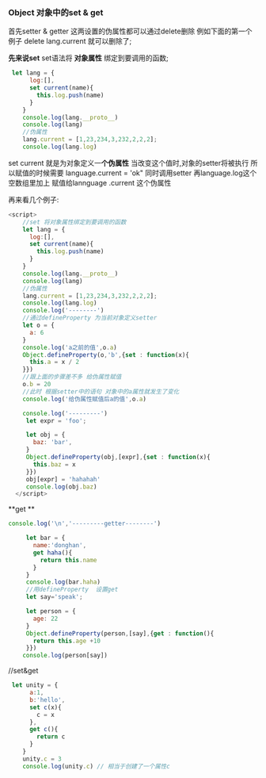 ### **Object 对象中的set & get**



首先setter & getter 这两设置的伪属性都可以通过delete删除 例如下面的第一个例子 delete lang.current 就可以删除了;

**先来说set**  set语法将 **对象属性** 绑定到要调用的函数;

```javascript
 let lang = {
      log:[],
      set current(name){
        this.log.push(name)
      }
    }
    console.log(lang.__proto__)
    console.log(lang)
    //伪属性
    lang.current = [1,23,234,3,232,2,2,2];
    console.log(lang.log)
```

set current 就是为对象定义一**个伪属性** 当改变这个值时,对象的setter将被执行  所以赋值的时候需要  language.current = 'ok"  同时调用setter 再language.log这个空数组里加上  赋值给lannguage .current 这个伪属性

再来看几个例子: 

```javascript
<script>
    //set 将对象属性绑定到要调用的函数
    let lang = {
      log:[],
      set current(name){
        this.log.push(name)
      }
    }
    console.log(lang.__proto__)
    console.log(lang)
    //伪属性
    lang.current = [1,23,234,3,232,2,2,2];
    console.log(lang.log)
    console.log('--------')
    //通过defineProperty 为当前对象定义setter
    let o = {
      a: 6
    }
    console.log('a之前的值',o.a)
    Object.defineProperty(o,'b',{set : function(x){
      this.a = x / 2 
    }})
    //跟上面的步骤差不多 给伪属性赋值
    o.b = 20 
    //此时 根据setter中的语句 对象中的a属性就发生了变化
    console.log('给伪属性赋值后a的值',o.a)

    console.log('---------')
     let expr = 'foo';

     let obj = {
       baz: 'bar',
     }
     Object.defineProperty(obj,[expr],{set : function(x){
       this.baz = x
     }})
     obj[expr] = 'hahahah'
     console.log(obj.baz)
  </script>
```



**get **

```javascript
console.log('\n','---------getter--------')

     let bar = {
       name:'donghan',
       get haha(){
         return this.name
       }
     }
     console.log(bar.haha)
     //用defineProperty  设置get
     let say='speak';

     let person = {
       age: 22
     }
     Object.defineProperty(person,[say],{get : function(){
       return this.age +10 
     }})
    console.log(person[say])
```



//set&get 

```javascript
 let unity = {
      a:1,
      b:'hello',
      set c(x){
        c = x
      },
      get c(){
        return c
      }
    }
    unity.c = 3
    console.log(unity.c) // 相当于创建了一个属性c
```

